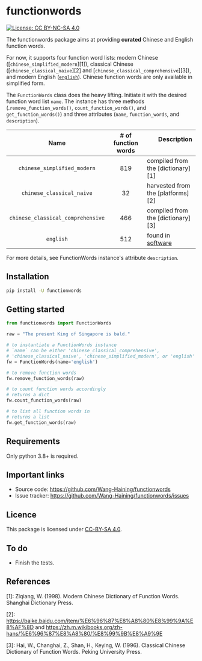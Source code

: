 # functionwords
[![License: CC BY-NC-SA 4.0](https://img.shields.io/badge/License-CC%20BY--NC--SA%204.0-lightgrey.svg)](
https://creativecommons.org/licenses/by-nc-sa/4.0/)

The functionwords package aims at providing **curated** Chinese and English function words.

For now, it supports four function word lists: modern Chinese ([`chinese_simplified_modern`][1]), classical Chinese
([`chinese_classical_naive`][2] and [`chinese_classical_comprehensive`][3]),
and modern English ([`english`][4]). Chinese function words are only available in simplified form.

The `FunctionWords` class does the heavy lifting.
Initiate it with the desired function word list `name`.
The instance has three methods (.`remove_function_words()`, `count_function_words()`, and `get_function_words()`) and
three attributes (`name`, `function_words`, and `description`).

|Name      |# of function words| &nbsp; &nbsp; &nbsp; &nbsp;Description &nbsp; &nbsp; &nbsp; &nbsp;|
|:----:|:----:|:----|
| `chinese_simplified_modern`      |  819 |compiled from the [dictionary][1]     |
| `chinese_classical_naive`        |  32  |harvested from the [platforms][2]     |
| `chinese_classical_comprehensive`|  466 |compiled from the [dictionary][3]     |
| `english`                        |  512 |found in  [software][4]               |

For more details, see FunctionWords instance's attribute `description`.

## Installation

```bash
pip install -U functionwords
```

## Getting started


```python
from functionwords import FunctionWords

raw = "The present King of Singapore is bald."

# to instantiate a FunctionWords instance
# `name` can be either 'chinese_classical_comprehensive', 
# 'chinese_classical_naive', 'chinese_simplified_modern', or 'english'
fw = FunctionWords(name='english')

# to remove function words
fw.remove_function_words(raw)

# to count function words accordingly
# returns a dict
fw.count_function_words(raw)

# to list all function words in 
# returns a list
fw.get_function_words(raw)

```

## Requirements

Only python 3.8+ is required.

## Important links

- Source code: https://github.com/Wang-Haining/functionwords
- Issue tracker: https://github.com/Wang-Haining/functionwords/issues

## Licence

This package is licensed under [CC-BY-SA 4.0](https://creativecommons.org/licenses/by-nc-sa/4.0/legalcode).

## To do

- Finish the tests.

## References
[1]: Ziqiang, W. (1998). Modern Chinese Dictionary of Function Words. Shanghai Dictionary Press.

[2]: https://baike.baidu.com/item/%E6%96%87%E8%A8%80%E8%99%9A%E8%AF%8D and 
https://zh.m.wikibooks.org/zh-hans/%E6%96%87%E8%A8%80/%E8%99%9B%E8%A9%9E

[3]: Hai, W., Changhai, Z., Shan, H., Keying, W. (1996). Classical Chinese Dictionary of Function Words. Peking University Press.

[4]: [Jstylo](https://github.com/psal/jstylo/blob/master/src/main/resources/edu/drexel/psal/resources/koppel_function_words.txt).

